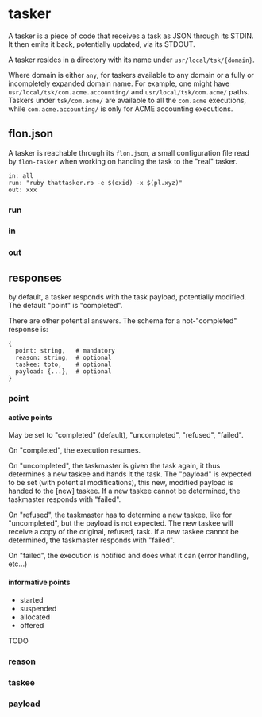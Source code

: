
# tasker

A tasker is a piece of code that receives a task as JSON through its STDIN. It then emits it back, potentially updated, via its STDOUT.

A tasker resides in a directory with its name under `usr/local/tsk/{domain}`.

Where domain is either `any`, for taskers available to any domain or a fully or incompletely expanded domain name. For example, one might have `usr/local/tsk/com.acme.accounting/` and `usr/local/tsk/com.acme/` paths. Taskers under `tsk/com.acme/` are available to all the `com.acme` executions, while `com.acme.accounting/` is only for ACME accounting executions.


## flon.json

A tasker is reachable through its `flon.json`, a small configuration file read by `flon-tasker` when working on handing the task to the "real" tasker.

```
in: all
run: "ruby thattasker.rb -e $(exid) -x $(pl.xyz)"
out: xxx
```

### run

### in

### out


## responses

by default, a tasker responds with the task payload, potentially modified. The default "point" is "completed".

There are other potential answers. The schema for a not-"completed" response is:

```
{
  point: string,   # mandatory
  reason: string,  # optional
  taskee: toto,    # optional
  payload: {...},  # optional
}
```

### point

#### active points

May be set to "completed" (default), "uncompleted", "refused", "failed".

On "completed", the execution resumes.

On "uncompleted", the taskmaster is given the task again, it thus determines a new taskee and hands it the task. The "payload" is expected to be set (with potential modifications), this new, modified payload is handed to the \[new\] taskee. If a new taskee cannot be determined, the taskmaster responds with "failed".

On "refused", the taskmaster has to determine a new taskee, like for "uncompleted", but the payload is not expected. The new taskee will receive a copy of the original, refused, task. If a new taskee cannot be determined, the taskmaster responds with "failed".

On "failed", the execution is notified and does what it can (error handling, etc...)

#### informative points

* started
* suspended
* allocated
* offered

TODO

### reason

### taskee

### payload

